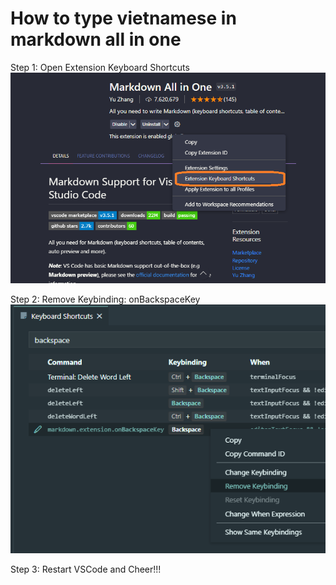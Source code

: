# How to type vietnamese in markdown all in one
Step 1: Open Extension Keyboard Shortcuts
![Alt text](/images/markdown_all_in_one_1.png)

Step 2: Remove Keybinding: onBackspaceKey 
![Alt text](/images/markdown_all_in_one_2.png)

Step 3: Restart VSCode and Cheer!!!

